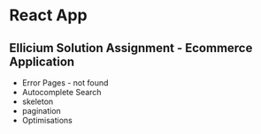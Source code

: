 # React App

## Ellicium Solution Assignment - Ecommerce Application

- Error Pages - not found
- Autocomplete Search
- skeleton
- pagination
- Optimisations
